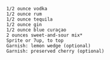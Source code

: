 
    1/2 ounce vodka
    1/2 ounce rum
    1/2 ounce tequila
    1/2 ounce gin
    1/2 ounce blue curaçao
    2 ounces sweet-and-sour mix*
    Sprite or 7up, to top
    Garnish: lemon wedge (optional)
    Garnish: preserved cherry (optional)

